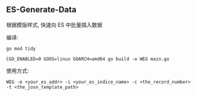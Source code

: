 ## ES-Generate-Data
根据模版样式, 快速向 ES 中批量插入数据

编译:
````
go mod tidy

CGO_ENABLED=0 GOOS=linux GOARCH=amd64 go build -o WEG main.go
````	
	

使用方式:
```
WEG -e <your_es_addr> -i <your_es_indice_name> -c <the_record_number> -t <the_josn_template_path>
```
